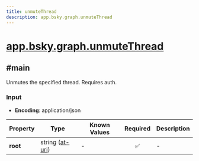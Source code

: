 ```yaml
---
title: unmuteThread
description: app.bsky.graph.unmuteThread
---
```


# [app.bsky.graph.unmuteThread](https://github.com/myConsciousness/atproto.dart/blob/main/lexicons/app/bsky/graph/unmuteThread.json)

## #main

Unmutes the specified thread. Requires auth.

### Input

- **Encoding**: application/json

| Property | Type | Known Values | Required | Description |
| --- | --- | --- | :---: | --- |
| **root** | string ([at-uri](https://atproto.com/specs/at-uri-scheme)) | - | ✅ | - |
